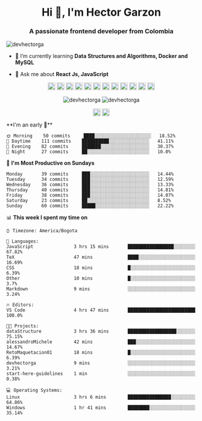 <h1 align="center">Hi 👋, I'm Hector Garzon</h1>
<h3 align="center">A passionate frontend developer from Colombia</h3>

<p align="left"> <img src="https://komarev.com/ghpvc/?username=devhectorga" alt="devhectorga" /> </p>

- 🌱 I’m currently learning **Data Structures and Algorithms, Docker and MySQL**

- 💬 Ask me about **React Js, JavaScript**

<p align="center"><img src="https://devicons.github.io/devicon/devicon.git/icons/react/react-original-wordmark.svg" alt="react" width="20" height="20"/> <img src="https://devicons.github.io/devicon/devicon.git/icons/css3/css3-original-wordmark.svg" alt="css3" width="20" height="20"/> <img src="https://devicons.github.io/devicon/devicon.git/icons/docker/docker-original-wordmark.svg" alt="docker" width="20" height="20"/> <img src="https://devicons.github.io/devicon/devicon.git/icons/go/go-original.svg" alt="go" width="20" height="20"/> <img src="https://devicons.github.io/devicon/devicon.git/icons/html5/html5-original-wordmark.svg" alt="html5" width="20" height="20"/> <img src="https://devicons.github.io/devicon/devicon.git/icons/javascript/javascript-original.svg" alt="javascript" width="20" height="20"/> <img src="https://devicons.github.io/devicon/devicon.git/icons/typescript/typescript-original.svg" alt="typescript" width="20" height="20"/> <img src="https://devicons.github.io/devicon/devicon.git/icons/mysql/mysql-original-wordmark.svg" alt="mysql" width="20" height="20"/> <img src="https://devicons.github.io/devicon/devicon.git/icons/php/php-original.svg" alt="php" width="20" height="20"/> <img src="https://devicons.github.io/devicon/devicon.git/icons/sass/sass-original.svg" alt="sass" width="20" height="20"/> <img src="https://devicons.github.io/devicon/devicon.git/icons/nodejs/nodejs-original-wordmark.svg" alt="nodejs" width="20" height="20"/> <img src="https://devicons.github.io/devicon/devicon.git/icons/redux/redux-original.svg" alt="redux" width="20" height="20"/></p><p align="center"> <img src="https://github-readme-stats.vercel.app/api?username=devhectorga&count_private=true&show_icons=true" alt="devhectorga" /> <img src="https://github-readme-stats.vercel.app/api/top-langs/?username=devhectorga&layout=compact" alt="devhectorga" /></p>

<p align="center">
<a href="https://twitter.com/devhectorga" target="blank"><img align="center" src="https://cdn.jsdelivr.net/npm/simple-icons@3.0.1/icons/twitter.svg" alt="devhectorga" height="20" width="20" /></a>
<a href="https://linkedin.com/in/devhectorga" target="blank"><img align="center" src="https://cdn.jsdelivr.net/npm/simple-icons@3.0.1/icons/linkedin.svg" alt="devhectorga" height="20" width="20" /></a>
</p>
<!--START_SECTION:waka-->
**I'm an early 🐤** 

```text
🌞 Morning    50 commits     ████░░░░░░░░░░░░░░░░░░░░░   18.52% 
🌆 Daytime    111 commits    ██████████░░░░░░░░░░░░░░░   41.11% 
🌃 Evening    82 commits     ███████░░░░░░░░░░░░░░░░░░   30.37% 
🌙 Night      27 commits     ██░░░░░░░░░░░░░░░░░░░░░░░   10.0%

```
📅 **I'm Most Productive on Sundays** 

```text
Monday       39 commits     ███░░░░░░░░░░░░░░░░░░░░░░   14.44% 
Tuesday      34 commits     ███░░░░░░░░░░░░░░░░░░░░░░   12.59% 
Wednesday    36 commits     ███░░░░░░░░░░░░░░░░░░░░░░   13.33% 
Thursday     40 commits     ███░░░░░░░░░░░░░░░░░░░░░░   14.81% 
Friday       38 commits     ███░░░░░░░░░░░░░░░░░░░░░░   14.07% 
Saturday     23 commits     ██░░░░░░░░░░░░░░░░░░░░░░░   8.52% 
Sunday       60 commits     █████░░░░░░░░░░░░░░░░░░░░   22.22%

```


📊 **This week I spent my time on** 

```text
⌚︎ Timezone: America/Bogota

💬 Languages: 
JavaScript               3 hrs 15 mins       █████████████████░░░░░░░░   67.82% 
TeX                      47 mins             ████░░░░░░░░░░░░░░░░░░░░░   16.69% 
CSS                      18 mins             █░░░░░░░░░░░░░░░░░░░░░░░░   6.39% 
Other                    10 mins             █░░░░░░░░░░░░░░░░░░░░░░░░   3.7% 
Markdown                 9 mins              ░░░░░░░░░░░░░░░░░░░░░░░░░   3.24%

🔥 Editors: 
VS Code                  4 hrs 47 mins       █████████████████████████   100.0%

🐱‍💻 Projects: 
dataStructure            3 hrs 36 mins       ██████████████████░░░░░░░   75.15% 
alessandroMichele        42 mins             ███░░░░░░░░░░░░░░░░░░░░░░   14.67% 
RetoMaquetacion01        18 mins             █░░░░░░░░░░░░░░░░░░░░░░░░   6.39% 
devhectorga              9 mins              ░░░░░░░░░░░░░░░░░░░░░░░░░   3.21% 
start-here-guidelines    1 min               ░░░░░░░░░░░░░░░░░░░░░░░░░   0.38%

💻 Operating Systems: 
Linux                    3 hrs 6 mins        ████████████████░░░░░░░░░   64.86% 
Windows                  1 hr 41 mins        ████████░░░░░░░░░░░░░░░░░   35.14%

```


<!--END_SECTION:waka-->
